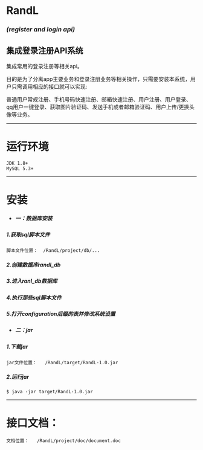 # **RandL**
### *(register and login api)*
## 集成登录注册API系统

集成常用的登录注册等相关api。 

目的是为了分离app主要业务和登录注册业务等相关操作，只需要安装本系统，用户只需调用相应的接口就可以实现: 

 普通用户常规注册、手机号码快速注册、邮箱快速注册、用户注册、用户登录、qq用户一键登录、获取图片验证码、发送手机或者邮箱验证码、用户上传/更换头像等业务。

---
# 运行环境

```
JDK 1.8+ 
MySQL 5.3+
```

---
# **安装** 
- ##### 一：数据库安装
##### 1.获取sql脚本文件

```
脚本文件位置：  /RandL/project/db/...
```
##### 2.创建数据库randl_db
##### 3.进入ranl_db数据库
##### 4.执行那些sql脚本文件
##### 5.打开configuration后缀的表并修改系统设置 

- ##### 二：jar

##### 1.下载jar
```
jar文件位置：   /RandL/target/RandL-1.0.jar
```
##### 2.运行jar

```
$ java -jar target/RandL-1.0.jar
```



---

# 接口文档：

```
文档位置：   /RandL/project/doc/document.doc
```
